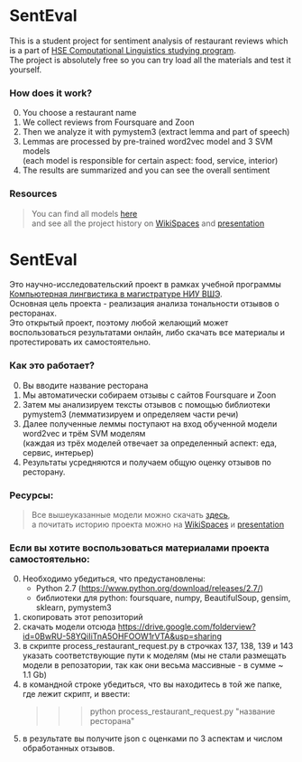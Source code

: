 # SentEval

This is a student project for sentiment analysis of restaurant reviews which is a part of [HSE Computational Linguistics studying program](https://www.hse.ru/en/ma/ling/).<br>
The project is absolutely free so you can try load all the materials and test it yourself.<br>

### How does it work?

0. You choose a restaurant name
1. We collect reviews from Foursquare and Zoon
2. Then we analyze it with pymystem3 (extract lemma and part of speech)
3. Lemmas are processed by pre-trained word2vec model and 3 SVM models <br>(each model is responsible for certain aspect: food, service, interior)
4. The results are summarized and you can see the overall sentiment

### Resources
> You can find all models [here](https://drive.google.com/folderview?id=0BwRU-58YQiIiTnA5OHFOOW1rVTA&usp=sharing)<br>
> and see all the project history on [WikiSpaces](https://hsecompling.wikispaces.com/-/SentiEval/SentiEval/?responseToken=0ea6eaf455f3f11f6009e44546715e099) and [presentation](https://www.hse.ru/data/2015/04/15/1094819508/%D0%BF%D1%80%D0%B5%D0%B7%D0%B5%D0%BD%D1%82%D0%B0%D1%86%D0%B8%D1%8F%20Senteval%20.pdf)

# SentEval

Это научно-исследовательский проект в рамках учебной программы [Компьютерная лингвистика в магистратуре НИУ ВШЭ](https://www.hse.ru/ma/ling/).<br>
Основная цель проекта - реализация анализа тональности отзывов о ресторанах.<br>
Это открытый проект, поэтому любой желающий может воспользоваться результатами онлайн, либо скачать все материалы и протестировать их самостоятельно.<br>

### Как это работает?

0. Вы вводите название ресторана
1. Мы автоматически собираем отзывы с сайтов Foursquare и Zoon
2. Затем мы анализируем тексты отзывов с помощью библиотеки pymystem3 (лемматизируем и определяем части речи)
3. Далее полученные леммы поступают на вход обученной модели word2vec и трём SVM моделям <br>(каждая из трёх моделей отвечает за определенный аспект: еда, сервис, интерьер)
4. Результаты усредняются и получаем общую оценку отзывов по ресторану.

### Ресурсы:
> Все вышеуказанные модели можно скачать [здесь](https://drive.google.com/folderview?id=0BwRU-58YQiIiTnA5OHFOOW1rVTA&usp=sharing),<br>
> а почитать историю проекта можно на [WikiSpaces](https://hsecompling.wikispaces.com/-/SentiEval/SentiEval/?responseToken=0ea6eaf455f3f11f6009e44546715e099) и [presentation](https://www.hse.ru/data/2015/04/15/1094819508/%D0%BF%D1%80%D0%B5%D0%B7%D0%B5%D0%BD%D1%82%D0%B0%D1%86%D0%B8%D1%8F%20Senteval%20.pdf)

### Если вы хотите воспользоваться материалами проекта самостоятельно:

0. Необходимо убедиться, что предустановлены:
	* Python 2.7 (https://www.python.org/download/releases/2.7/)
	* библиотеки для python: foursquare, numpy, BeautifulSoup, gensim, sklearn, pymystem3
1. скопировать этот репозиторий
2. скачать модели отсюда https://drive.google.com/folderview?id=0BwRU-58YQiIiTnA5OHFOOW1rVTA&usp=sharing
3. в скрипте process_restaurant_request.py в строчках 137, 138, 139 и 143 указать соответствующие пути к моделям (мы не стали размещать модели в репозатории, так как они весьма массивные - в сумме ~ 1.1 Gb)
4. в командной строке убедиться, что вы находитесь в той же папке, где лежит скрипт, и ввести:
	>>> python process_restaurant_request.py "название ресторана"
5. в результате вы получите json с оценками по 3 аспектам и числом обработанных отзывов.
